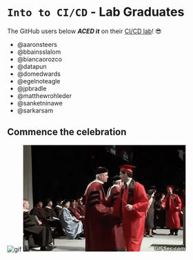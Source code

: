 # `Into to CI/CD` - Lab Graduates

The GitHub users below ***ACED it*** on their [CI/CD lab](intro.md)! 😎

[//]: # (Add your username below, in alphabetical order to prevent conflicts and duplication.)

- @aaronsteers
- @bbainsslalom
- @biancaorozco
- @datapun
- @domedwards
- @egelnoteagle
- @jpbradle
- @matthewrohleder
- @sanketninawe
- @sarkarsam

## Commence the celebration

[//]: # (Psst - feel free to add more art or GIFs here if you are so inclined!)

![gif](resources/congrats01.gif)
![gif](resources/grad-backflip.gif)
